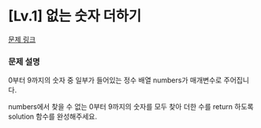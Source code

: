 # [Lv.1] 없는 숫자 더하기

[문제 링크](https://school.programmers.co.kr/learn/courses/30/lessons/86051?language=kotlin) 

### 문제 설명

<p>0부터 9까지의 숫자 중 일부가 들어있는 정수 배열 numbers가 매개변수로 주어집니다.</p>
<p>numbers에서 찾을 수 없는 0부터 9까지의 숫자를 모두 찾아 더한 수를 return 하도록 solution 함수를 완성해주세요.</p>
